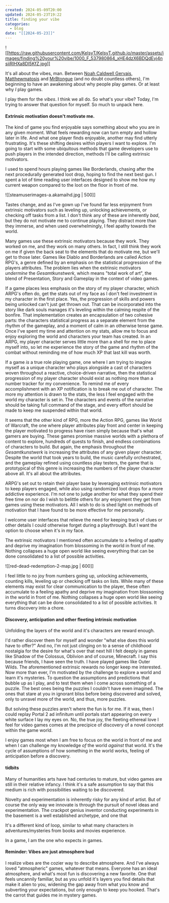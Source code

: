 ```yaml
---
created: 2024-05-09T20:00
updated: 2024-05-23T19:22
title: finding your vibe
categories:
  - blog
date: "[[2024-05-23]]"
---
```


![[https://raw.githubusercontent.com/KelsyT/KelsyT.github.io/master/assets/images/finding%20your%20vibe/1000_F_537980864_xHE4dzX6BDQdEvj4nsiiRIHXa8Dl5KfZ.jpg]]



It's all about the vibes, man. Between [Noah Caldwell Gervais](https://www.youtube.com/@broadcaststsatic), [Matthewmatosis](https://www.youtube.com/@Matthewmatosis) and [MrBtongue](https://www.youtube.com/@MrBtongue) (and no doubt countless others), I'm beginning to have an awakening about why people play games. Or at least why *I* play games.

I play them for the *vibes*. I think we all do. So what's your vibe? Today, I'm trying to answer that question for myself. So much to unpack here.

#### Extrinsic motivation doesn't motivate me.

The kind of game you find enjoyable says something about who you are in any given moment. What feels rewarding now can turn empty and hollow later in life. And what one player finds enjoyable, another may find utterly frustrating. It's these shifting desires within players I want to explore. I'm going to start with some ubiquitous methods that game developers use to push players in the intended direction, methods I'll be calling extrinsic motivators.

I used to spend hours playing games like Borderlands, chasing after the next procedurally generated loot drop, hoping to find the next best gun. I spent a lot of time reading user interfaces designed to show me how my current weapon compared to the loot on the floor in front of me.

![[steamuserimages-a.akamaihd.jpg | 500]]

Tastes change, and as I've gown up I've found far less enjoyment from extrinsic motivators such as leveling up, unlocking achievements, or checking off tasks from a list. I don't think any of these are inherently *bad*, but they do not motivate me to continue playing. They distract more than they immerse, and when used overwhelmingly, I feel apathy towards the world. 

Many games use these extrinsic motivators because they work. They worked on me, and they work on many others. In fact, I still think they work on me if given the back seat to the elements that do motivate me, but we'll get to those later. Games like Diablo and Borderlands are called Action RPG's, a genre defined by an emphasis on the statistical progression of the players attributes. The problem lies when the extrinsic motivators *undermine* the *Gesamtkunstwerk*, which means "total work of art", the blend of Presentation, Story and Gameplay in the context of video games. 

If a game places less emphasis on the story of my player character, which ARPG's often do, get the stats out of my face as I don't feel investment in my character in the first place. Yes, the progression of skills and powers being unlocked can't just get thrown out. That can be incorporated into the story like dark souls manages it's leveling within the calming respite of the bonfire. That implementation creates an encapsulation of two cohesive parts: the characters statistical progress as a separate element from the rhythm of the gameplay, and a moment of calm in an otherwise tense game. Once I've spent my time and attention on my stats, allow me to focus and enjoy exploring the world and characters your team has created. In an ARPG, my player character serves  little more than a shell for me to place myself into, so let me experience the story of the game and rhythm of the combat without reminding me of how much XP that last kill was worth.

If a game *is* a true role playing game, one where I am trying to imagine myself as a unique character who plays alongside a cast of characters woven throughout a reactive, choice-driven narrative, then the statistical progression of my player character should exist as nothing more than a number tracker for my convenience. To remind me of every accomplishment with an XP notification is to break me out of character. The more my attention is drawn to the stats, the less I feel engaged with the world my character is set in. The characters and events of the narrative should be taking full command of the stage, and every effort should be made to keep me suspended within that world.

It seems that the other kind of RPG, more the Action RPG, games like World of Warcraft, the one where player attributes play front and center in keeping the player motivated to progress have risen simply because that's what gamers are buying. These games promise massive worlds with a plethora of content to explore, hundreds of quests to finish, and endless combinations of characters to build. But again, the emphasis throughout the *Gesamtkunstwerk* is increasing the attributes of any given player character. Despite the world that took years to build, the music carefully orchestrated, and the gameplay refined using countless play testers, the game that is prototypical of this genre is increasing the numbers of the player character above all. It's all about the attributes.

ARPG's set out to retain their player base by leveraging extrinsic motivators to keep players engaged, while also using randomized loot drops for a more addictive experience. I'm not one to judge another for what they spend their free time on nor do I wish to belittle others for any enjoyment they get from games using these motivators. All I wish to do is shed light on methods of motivation that I have found to be more effective for me personally.

I welcome user interfaces that relieve the need for keeping track of clues or other details I could otherwise forget during a playthrough. But I want the option to choose when it's in my face. 

The extrinsic motivators I mentioned often accumulate to a feeling of apathy and deprive my imagination from blossoming in the world in front of me. Nothing collapses a huge open world like seeing everything that can be done consolidated to a list of possible activities.

![[red-dead-redemption-2-map.jpg | 600]]

I feel little to no joy from numbers going up, unlocking achievements, counting kills, leveling up or checking off tasks on lists. While many of these elements may exist for clear communication to the player, these often accumulate to a feeling apathy and deprive my imagination from blossoming in the world in front of me. Nothing collapses a huge open world like seeing everything that can be done consolidated to a list of possible activities. It turns discovery into a chore.

#### Discovery, anticipation and other fleeting intrinsic motivation

Unfolding the layers of the world and it's characters are reward enough.

I'd rather discover them for myself and wonder "what else does this world have to offer?" And no, I'm not just clinging on to a sense of childhood nostalgia for the desire for what's over that next hill I felt deeply in games like Shadow of the Colossus, Oblivion and of course, Minecraft. I say this because friends, I have seen the truth. I have played games like Outer Wilds. The aforementioned extrinsic rewards no longer keep me interested. Now more than ever, I'm motivated by the challenge to explore a world and learn it's mysteries. To question the assumptions and predictions that bubble up as I play, and to test them when I come across something of a puzzle. The best ones being the puzzles I couldn't have even imagined. The ones that stare at you in ignorant bliss before being discovered and solved, only to unravel more of the world, and thus, more puzzles.

But solving these puzzles aren't where the fun is for me. If it was, then I could replay Portal 2 ad infinitum until portals start appearing on every white surface I lay my eyes on. No, the true joy, the fleeting ethereal love I feel for video games comes at the precipice of discovery of a novel concept within the game world.

I enjoy games most when I am free to focus on the world in front of me and when I can challenge my knowledge *of* the world *against* that world. It's the cycle of assumptions of how something in the world works, feeling of anticipation before a discovery.

#### tidbits
Many of humanities arts have had centuries to mature, but video games are still in their relative infancy. I think it's a safe assumption to say that this medium is rich with possibilities waiting to be discovered.

Novelty and experimentation is inherently risky for any kind of artist. But of course the only way we innovate is through the pursuit of novel ideas and experimentation. The crackpot genius inventor conducting experiments in the basement is a well established archetype, and one that 

It's a different kind of loop, similar to what many characters in adventures/mysteries from books and movies experience. 

In a game, I am the one who expects in games.

#### Reminder: Vibes are just atmosphere bud

I realize vibes are the cozier way to describe atmosphere. And I've always loved "atmospheric" games, whatever that means. Everyone has an ideal atmosphere, and what's most fun is discovering a new favorite. One that feels uncannily familiar, but as you unfold it's layers you find details that make it alien to you, widening the gap away from what you know and subverting your expectations, but only enough to keep you hooked. That's the carrot that guides me in mystery games. 